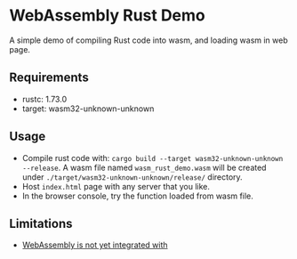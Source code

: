 # WebAssembly Rust Demo

A simple demo of compiling Rust code into wasm, and loading wasm in web page.

## Requirements

- rustc: 1.73.0
- target: wasm32-unknown-unknown

## Usage

- Compile rust code with: `cargo build --target wasm32-unknown-unknown --release`. A wasm file named `wasm_rust_demo.wasm` will be created under `./target/wasm32-unknown-unknown/release/` directory.
- Host `index.html` page with any server that you like.
- In the browser console, try the function loaded from wasm file.

## Limitations

- [WebAssembly is not yet integrated with <script type='module'> or import statements, thus there is not a path to have the browser fetch modules for you using imports.](https://developer.mozilla.org/en-US/docs/WebAssembly/Loading_and_running)
- [WebAssembly has no direct access to the DOM apis. To access any Web API, WebAssembly needs to call out to JavaScript API, which then makes the Web API call.](https://developer.mozilla.org/en-US/docs/WebAssembly/Concepts#porting_from_cc)

## Proposals

- [A proposal is made to support WebAssembly get direct access to Web APIs.](https://github.com/WebAssembly/proposals/issues/16)

## References

- https://depth-first.com/articles/2020/06/29/compiling-rust-to-webassembly-a-simple-example/
- https://github.com/lordpoint/wasm-demo
